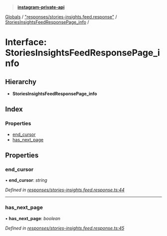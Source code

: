 > **[instagram-private-api](../README.md)**

[Globals](../README.md) / ["responses/stories-insights.feed.response"](../modules/_responses_stories_insights_feed_response_.md) / [StoriesInsightsFeedResponsePage_info](_responses_stories_insights_feed_response_.storiesinsightsfeedresponsepage_info.md) /

# Interface: StoriesInsightsFeedResponsePage_info

## Hierarchy

* **StoriesInsightsFeedResponsePage_info**

## Index

### Properties

* [end_cursor](_responses_stories_insights_feed_response_.storiesinsightsfeedresponsepage_info.md#end_cursor)
* [has_next_page](_responses_stories_insights_feed_response_.storiesinsightsfeedresponsepage_info.md#has_next_page)

## Properties

###  end_cursor

• **end_cursor**: *string*

*Defined in [responses/stories-insights.feed.response.ts:44](https://github.com/dilame/instagram-private-api/blob/173bc62/src/responses/stories-insights.feed.response.ts#L44)*

___

###  has_next_page

• **has_next_page**: *boolean*

*Defined in [responses/stories-insights.feed.response.ts:45](https://github.com/dilame/instagram-private-api/blob/173bc62/src/responses/stories-insights.feed.response.ts#L45)*